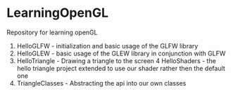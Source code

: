 # LearningOpenGL
Repository for learning openGL

1) HelloGLFW - initialization and basic usage of the GLFW library 
2) HelloGLEW - basic usage of the GLEW library in conjunction with GLFW
3) HelloTriangle - Drawing a triangle to the screen
4  HelloShaders - the hello triangle project extended to use our shader rather then the default one
5) TriangleClasses - Abstracting the api into our own classes
